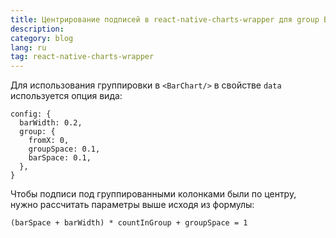 ```yaml
---
title: Центрирование подписей в react-native-charts-wrapper для group BarChart
description:
category: blog
lang: ru
tag: react-native-charts-wrapper
---
```


Для использования группировки в `<BarChart/>` в свойстве `data` используется опция вида:

```
config: {
  barWidth: 0.2,
  group: {
    fromX: 0,
    groupSpace: 0.1,
    barSpace: 0.1,
  },
}
```

Чтобы подписи под группированными колонками были по центру, нужно рассчитать параметры выше исходя из формулы:

```
(barSpace + barWidth) * countInGroup + groupSpace = 1
```
